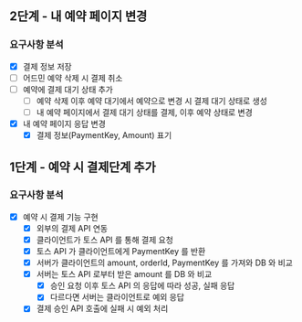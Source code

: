 ## 2단계 - 내 예약 페이지 변경

### 요구사항 분석

- [x] 결제 정보 저장
- [ ] 어드민 예약 삭제 시 결제 취소
- [ ] 예약에 결제 대기 상태 추가
    - [ ] 예약 삭제 이후 예약 대기에서 예약으로 변경 시 결제 대기 상태로 생성
    - [ ] 내 예약 페이지에서 결제 대기 상태를 결제, 이후 예약 상태로 변경
- [x] 내 예약 페이지 응답 변경
    - [x] 결제 정보(PaymentKey, Amount) 표기

## 1단계 - 예약 시 결제단계 추가

### 요구사항 분석

- [x] 예약 시 결제 기능 구현
    - [x] 외부의 결제 API 연동
    - [x] 클라이언트가 토스 API 를 통해 결제 요청
    - [x] 토스 API 가 클라이언트에게 PaymentKey 를 반환
    - [x] 서버가 클라이언트의 amount, orderId, PaymentKey 를 가져와 DB 와 비교
    - [x] 서버는 토스 API 로부터 받은 amount 를 DB 와 비교
        - [x] 승인 요청 이후 토스 API 의 응답에 따라 성공, 실패 응답
        - [x] 다르다면 서버는 클라이언트로 예외 응답
    - [x] 결제 승인 API 호출에 실패 시 예외 처리
